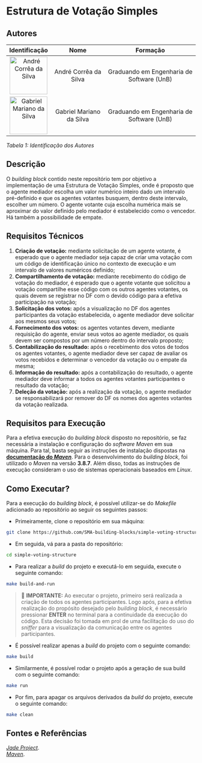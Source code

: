 # Estrutura de Votação Simples

## Autores

| **Identificação** | **Nome** | **Formação** |
| :-: | :-: | :-: |
| <img src="https://github.com/dartmol203.png" width=100 height=100 alt="André Corrêa da Silva" class="img-thumbnail image"> | André Corrêa da Silva | Graduando em Engenharia de Software (UnB) |
| <img src="https://github.com/gabrielm2q.png" width=100 height=100 alt="Gabriel Mariano da Silva" class="img-thumbnail image"> | Gabriel Mariano da Silva | Graduando em Engenharia de Software (UnB) |

*Tabela 1: Identificação dos Autores*

## Descrição

O *building block* contido neste repositório tem por objetivo a implementação de uma Estrutura de Votação Simples, onde é proposto que o agente mediador escolha um valor numérico inteiro dado um intervalo pré-definido e que os agentes votantes busquem, dentro deste intervalo, escolher um número. O agente votante cuja escolha numérica mais se aproximar do valor definido pelo mediador é estabelecido como o vencedor. Há também a possibilidade de empate.

<!-- ### Projeto em Execução

<img src="" alt="Descrição do Print">

*Figura 1: Print do Projeto em Execução* -->

## Requisitos Técnicos

1. **Criação de votação:** mediante solicitação de um agente votante, é esperado que o agente mediador seja capaz de criar uma votação com um código de identificação único no contexto de execução e um intervalo de valores numéricos definido;
2. **Compartilhamento de votação:** mediante recebimento do código de votação do mediador, é esperado que o agente votante que solicitou a votação compartilhe esse código com os outros agentes votantes, os quais devem se registrar no DF com o devido código para a efetiva participação na votação;
3. **Solicitação dos votos:** após a visualização no DF dos agentes participantes da votação estabelecida, o agente mediador deve solicitar aos mesmos seus votos;
4. **Fornecimento dos votos:** os agentes votantes devem, mediante requisição do agente, enviar seus votos ao agente mediador, os quais devem ser compostos por
um número dentro do intervalo proposto;
5. **Contabilização do resultado:** após o recebimento dos votos de todos os agentes votantes, o agente mediador deve ser capaz de avaliar os votos recebidos e determinar o vencedor da votação ou o empate da mesma;
6. **Informação do resultado:** após a contabilização do resultado, o agente mediador deve informar a todos os agentes votantes participantes o resultado da votação;
7. **Deleção da votação:** após a realização da votação, o agente mediador se responsabilizará por remover do DF os nomes dos agentes votantes da votação realizada.

## Requisitos para Execução

Para a efetiva execução do *building block* disposto no repositório, se faz necessária a instalação e configuração do *software* *Maven* em sua máquina. Para tal, basta seguir as instruções de instalação dispostas na [**documentação do *Maven***](https://maven.apache.org/install.html). Para o desenvolvimento do *building block*, foi utilizado o *Maven* na versão **3.8.7**. Além disso, todas as instruções de execução consideram o uso de sistemas operacionais baseados em *Linux*.

## Como Executar?

Para a execução do *building block*, é possível utilizar-se do *Makefile* adicionado ao repositório ao seguir os seguintes passos:

- Primeiramente, clone o repositório em sua máquina:

```bash
git clone https://github.com/SMA-building-blocks/simple-voting-structure.git
```

- Em seguida, vá para a pasta do repositório:

```bash
cd simple-voting-structure
```

- Para realizar a *build* do projeto e executá-lo em seguida, execute o seguinte comando:

```bash
make build-and-run
```

> 🚨 **IMPORTANTE:** Ao executar o projeto, primeiro será realizada a criação de todos os agentes participantes. Logo após, para a efetiva realização do propósito desejado pelo *building block*, é necessário pressionar **ENTER** no terminal para a continuidade da execução do código. Esta decisão foi tomada em prol de uma facilitação do uso do *sniffer* para a visualização da comunicação entre os agentes participantes.

- É possível realizar apenas a *build* do projeto com o seguinte comando:

```bash
make build
```

- Similarmente, é possível rodar o projeto após a geração de sua build com o seguinte comando:

```bash
make run
```

- Por fim, para apagar os arquivos derivados da *build* do projeto, execute o seguinte comando:

```bash
make clean
```

## Fontes e Referências

[*Jade Project*](https://jade-project.gitlab.io/). <br />
[*Maven*](https://maven.apache.org/).
